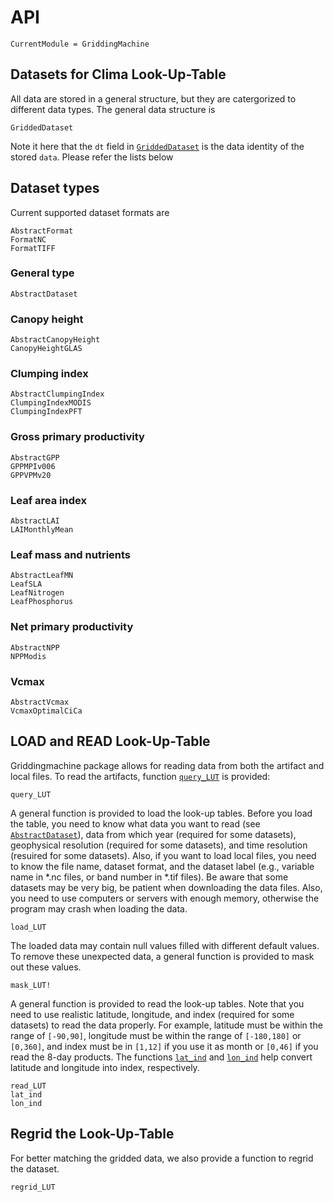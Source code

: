 # API
```@meta
CurrentModule = GriddingMachine
```




## Datasets for Clima Look-Up-Table

All data are stored in a general structure, but they are catergorized to
    different data types. The general data structure is

```@docs
GriddedDataset
```

Note it here that the `dt` field in [`GriddedDataset`](@ref) is the data
    identity of the stored `data`. Please refer the lists below




## Dataset types

Current supported dataset formats are

```@docs
AbstractFormat
FormatNC
FormatTIFF
```

### General type

```@docs
AbstractDataset
```

### Canopy height

```@docs
AbstractCanopyHeight
CanopyHeightGLAS
```

### Clumping index

```@docs
AbstractClumpingIndex
ClumpingIndexMODIS
ClumpingIndexPFT
```

### Gross primary productivity

```@docs
AbstractGPP
GPPMPIv006
GPPVPMv20
```

### Leaf area index

```@docs
AbstractLAI
LAIMonthlyMean
```

### Leaf mass and nutrients

```@docs
AbstractLeafMN
LeafSLA
LeafNitrogen
LeafPhosphorus
```

### Net primary productivity
```@docs
AbstractNPP
NPPModis
```

### Vcmax

```@docs
AbstractVcmax
VcmaxOptimalCiCa
```




## LOAD and READ Look-Up-Table

Griddingmachine package allows for reading data from both the artifact and
    local files. To read the artifacts, function [`query_LUT`](@ref) is
    provided:

```@docs
query_LUT
```

A general function is provided to load the look-up tables. Before you load the
    table, you need to know what data you want to read (see
    [`AbstractDataset`](@ref)), data from which year (required for some
    datasets), geophysical resolution (required for some datasets), and time
    resolution (resuired for some datasets). Also, if you want to load local
    files, you need to know the file name, dataset format, and the dataset
    label (e.g., variable name in *.nc files, or band number in *.tif files).
    Be aware that some datasets may be very big, be patient when downloading
    the data files. Also, you need to use computers or servers with enough
    memory, otherwise the program may crash when loading the data.

```@docs
load_LUT
```

The loaded data may contain null values filled with different default values.
    To remove these unexpected data, a general function is provided to mask out
    these values.

```@docs
mask_LUT!
```

A general function is provided to read the look-up tables. Note that you need
    to use realistic latitude, longitude, and index (required for some
    datasets) to read the data properly. For example, latitude must be within
    the range of `[-90,90]`, longitude must be within the range of `[-180,180]`
    or `[0,360]`, and index must be in `[1,12]` if you use it as month or
    `[0,46]` if you read the 8-day products. The functions [`lat_ind`](@ref)
    and [`lon_ind`](@ref) help convert latitude and longitude into index,
    respectively.

```@docs
read_LUT
lat_ind
lon_ind
```




## Regrid the Look-Up-Table

For better matching the gridded data, we also provide a function to regrid the
    dataset.

```@docs
regrid_LUT
```
